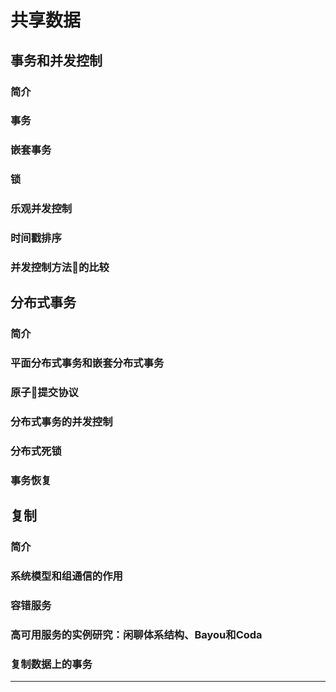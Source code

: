 #   共享数据

##  事务和并发控制

### 简介
### 事务
### 嵌套事务
### 锁
### 乐观并发控制
### 时间戳排序
### 并发控制方法的比较

##  分布式事务

### 简介
### 平面分布式事务和嵌套分布式事务
### 原子提交协议
### 分布式事务的并发控制
### 分布式死锁
### 事务恢复

##  复制

### 简介
### 系统模型和组通信的作用
### 容错服务
### 高可用服务的实例研究：闲聊体系结构、Bayou和Coda
### 复制数据上的事务

----

